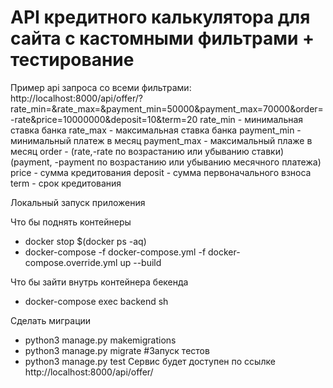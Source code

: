 # API кредитного калькулятора для сайта c кастомными фильтрами + тестирование

Пример api запроса со всеми фильтрами:
http://localhost:8000/api/offer/?rate_min=&rate_max=&payment_min=50000&payment_max=70000&order=-rate&price=10000000&deposit=10&term=20
rate_min - минимальная ставка банка
rate_max - максимальная ставка банка
payment_min - минимальный платеж в месяц
payment_max - максимальный плаже в месяц
order - (rate,-rate по возрастанию или убыванию ставки) (payment, -payment по возрастанию или убыванию месячного платежа)
price - сумма кредитования
deposit - сумма первоначального взноса
term - срок кредитования

Локальный запуск приложения

Что бы поднять контейнеры
 - docker stop $(docker ps -aq)
 - docker-compose -f docker-compose.yml -f docker-compose.override.yml up --build

Что бы зайти внутрь контейнера бекенда
 - docker-compose exec backend sh

Сделать миграции
 - python3 manage.py makemigrations
 - python3 manage.py migrate
#Запуск тестов
 - python3 manage.py test
Сервис будет доступен по ссылке http://localhost:8000/api/offer/

